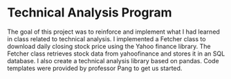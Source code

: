 # Technical Analysis Program
The goal of this project was to reinforce and implement what I had learned in class related to technical analysis. I implemented a Fetcher class to download daily closing stock price using the Yahoo finance library. The Fetcher class retrieves stock data from yahoofinance and stores it in an SQL database. I also create a technical analysis library based on pandas. Code templates were provided by professor Pang to get us started.
